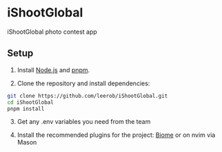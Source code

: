 # iShootGlobal

iShootGlobal photo contest app

## Setup

1. Install [Node.js](https://nodejs.org/en/) and [pnpm](https://pnpm.io/installation).

2. Clone the repository and install dependencies:

```bash
git clone https://github.com/leerob/iShootGlobal.git
cd iShootGlobal
pnpm install
```

3. Get any .env variables you need from the team

4. Install the recommended plugins for the project: [Biome](https://marketplace.visualstudio.com/items?itemName=biomejs.biome) or on nvim via Mason

